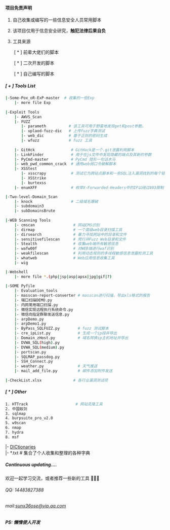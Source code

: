 ####  项目免责声明



1. 自己收集或编写的一些信息安全人员常用脚本

2. 该项目仅用于信息安全研究，<b>触犯法律后果自负</b>

3. 工具来源

   ​	[ * ] 前辈大佬们的脚本

   ​	[ * ] 二次开发的脚本

   ​	[ * ] 自己编写的脚本

   

##### [ + ] Tools List

```bash
|-Some-Pox_oR-ExP-master  # 收集的一些Exp
	|- more file Exp
	
|-Exploit Tools		
	|- AWVS_Scan           
	|- FUZZ
	   |- parameth          # 该工具可用于野蛮地发现get和post参数。
	   |- uplaod-fuzz-dic   # 上传fuzz字典测试
	   |- web_dic           # 基于正则的密码生成
	   |- wfuzz             # fuzz 工具
			
	|- GitHck                # GitHack是一个.git泄露利用脚本
	|- LinkFinder            # 用于在js文件中发现隐藏的端点及其新的参数
	|- PyCmd-master          # PyCmd 隐形一句话木马
	|- web_pwd_common_crack  # 通用web弱口令破解脚本
	|- XSStest
	   |- xsscrapy           # 测试它为跨站点脚本和一些SQL注入漏洞找到的每个链接
	   |- XSStrike
	   |- burtexss
	|- enumXFF               # 枚举X-Forwarded-Headers中的IP以绕过403限制

|-Two-level-Domain_Scan
	|- knock                 # 二级域名爆破
	|- subdomain3
	|- subDomainsBrute
	
|-WEB Scanning Tools
	|- cmscan                 # 网站CMS识别
	|- dirmap                 # 一个高级web目录扫描工具
	|- dirsearch              # 暴力寻找网站中的目录和文件
	|- sensitivefilescan      # 爬行并Fuzz Web目录和文件 
	|- Stealth                # 收集web端所有敏感信息
	|- wafw00f                # 对WEB端进行waf识别
	|- weakfilescan           # 利用动态规则的多线程敏感信息泄露检测工具
	|- whatweb                # Web应用信息收集工具
	|- wig

|-Webshell 
	|- more file *.(php|jsp|asp|apsx|jpg|gif|?)
	
|-SOME Pyfile
	|- Evaluation_tools
	|- masscan-report-converter # masscan进行扫描，导出xls格式的报告
	|- 端口扫描DEMO.py
	|- 内网常用端口扫描.py
	|- 微信实现远程执行系统命令.py
	|- 微信向指定群聊发送信息.py
	|- arpDemo.py
	|- arpDemo1.py
	|- ByPass_SQLFUZZ.py        # fuzz 测试脚本
	|- cre_ipList.py            # 生成一个ip段并导出
	|- Domain_zHost.py          # 域名转换ip主机地址并导出
	|- DVWA_SQL(high).py
	|- DVWA_SQL(medium).py
	|- portscan.py        
	|- SQLMAP_passdog.py
	|- SSH_Connect.py
	|- weather.py               # 天气推送
	|- mail_add_file.py         # 邮件添加附件发送
	
|-CheckList.xlsx              # 各行业漏洞测试项


```

##### [ * ] Other
```bash
1. HTTrack                     # 网站克隆工具
2. 中国蚁剑   
3. sqlmap
4. burpsuite_pro_v2.0   
5. w9scan
6. nmap
7. hydra
8. msf

```

|- [DICtionaries](https://github.com/ppbibo/Frequently-used-Dic)   
	|- *.txt               # 集合了个人收集和整理的各种字典



##### Continuous updating....



欢迎一起学习交流，或者推荐一些新的工具 👏👏👏

###### QQ: 14483827388

###### mail:sunx36ose@vip.qq.com



##### PS: 懒惰使人开发

